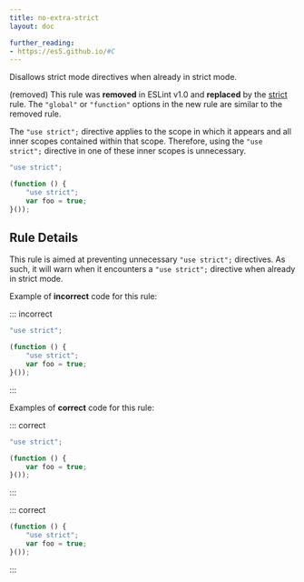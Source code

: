 ```yaml
---
title: no-extra-strict
layout: doc

further_reading:
- https://es5.github.io/#C
---
```


Disallows strict mode directives when already in strict mode.

(removed) This rule was **removed** in ESLint v1.0 and **replaced** by the [strict](strict) rule. The `"global"` or `"function"` options in the new rule are similar to the removed rule.

The `"use strict";` directive applies to the scope in which it appears and all inner scopes contained within that scope. Therefore, using the `"use strict";` directive in one of these inner scopes is unnecessary.

```js
"use strict";

(function () {
    "use strict";
    var foo = true;
}());
```

## Rule Details

This rule is aimed at preventing unnecessary `"use strict";` directives. As such, it will warn when it encounters a `"use strict";` directive when already in strict mode.

Example of **incorrect** code for this rule:

::: incorrect

```js
"use strict";

(function () {
    "use strict";
    var foo = true;
}());
```

:::

Examples of **correct** code for this rule:

::: correct

```js
"use strict";

(function () {
    var foo = true;
}());
```

:::

::: correct

```js
(function () {
    "use strict";
    var foo = true;
}());
```

:::
